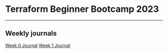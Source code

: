 # Terraform Beginner Bootcamp 2023

---

## Weekly journals 

[Week 0 Journal](./journal/week0.md)
[Week 1 Journal](./journal/week1.md)